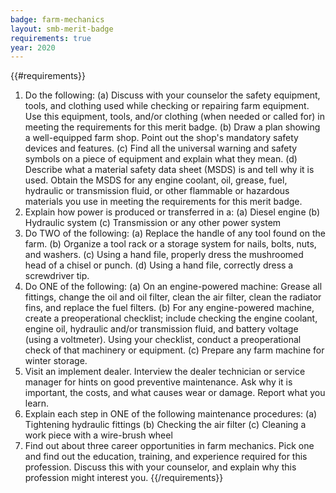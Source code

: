 ```yaml
---
badge: farm-mechanics
layout: smb-merit-badge
requirements: true
year: 2020
---
```


{{#requirements}}
1. Do the following:
    (a) Discuss with your counselor the safety equipment, tools, and clothing used while checking or repairing farm equipment. Use this equipment, tools, and/or clothing (when needed or called for) in meeting the requirements for this merit badge.
    (b) Draw a plan showing a well-equipped farm shop. Point out the shop's mandatory safety devices and features.
    (c) Find all the universal warning and safety symbols on a piece of equipment and explain what they mean.
    (d) Describe what a material safety data sheet (MSDS) is and tell why it is used. Obtain the MSDS for any engine coolant, oil, grease, fuel, hydraulic or transmission fluid, or other flammable or hazardous materials you use in meeting the requirements for this merit badge.
2. Explain how power is produced or transferred in a:
    (a) Diesel engine
    (b) Hydraulic system
    (c) Transmission or any other power system
3. Do TWO of the following:
    (a) Replace the handle of any tool found on the farm.
    (b) Organize a tool rack or a storage system for nails, bolts, nuts, and washers.
    (c) Using a hand file, properly dress the mushroomed head of a chisel or punch.
    (d) Using a hand file, correctly dress a screwdriver tip.
4. Do ONE of the following:
    (a) On an engine-powered machine: Grease all fittings, change the oil and oil filter, clean the air filter, clean the radiator fins, and replace the fuel filters.
    (b) For any engine-powered machine, create a preoperational checklist; include checking the engine coolant, engine oil, hydraulic and/or transmission fluid, and battery voltage (using a voltmeter). Using your checklist, conduct a preoperational check of that machinery or equipment.
    (c) Prepare any farm machine for winter storage.
5. Visit an implement dealer. Interview the dealer technician or service manager for hints on good preventive maintenance. Ask why it is important, the costs, and what causes wear or damage. Report what you learn.
6. Explain each step in ONE of the following maintenance procedures:
    (a) Tightening hydraulic fittings
    (b) Checking the air filter
    (c) Cleaning a work piece with a wire-brush wheel
7. Find out about three career opportunities in farm mechanics. Pick one and find out the education, training, and experience required for this profession. Discuss this with your counselor, and explain why this profession might interest you.
{{/requirements}}
